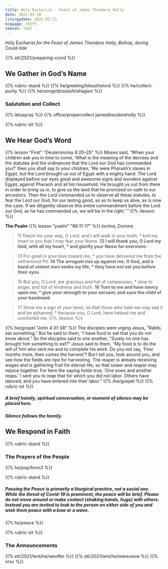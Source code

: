```yaml
---
title: Holy Eucharist - Feast of James Theodore Holly
date: 2021-03-10
liturgydate: 2021-03-13
bcppage: 355ff.
season: lent
---
```

Holy Eucharist
_for the Feast of James Theodore Holly, Bishop,
during Covid-tide_

{{% stt/2021/preparing-covid %}}

## We Gather in God’s Name
{{% rubric-stand %}}
{{% he/greeting/blessthelord %}}
{{% he/collect-purity %}}
{{% he/songofpraise/trishagion %}}
### Salutation and Collect
{{% letuspray %}}
{{% office/propercollect jamestheodoreholly %}}

{{% rubric-sit %}}
## We Hear God’s Word
{{% lesson "First" "Deuteronomy 6:20–25" %}}
Moses said, “When your children ask you in time to come, ‘What is the meaning of the decrees and the statutes and the ordinances that the Lord our God has commanded you?’ then you shall say to your children, ‘We were Pharaoh’s slaves in Egypt, but the Lord brought us out of Egypt with a mighty hand. The Lord displayed before our eyes great and awesome signs and wonders against Egypt, against Pharaoh and all his household. He brought us out from there in order to bring us in, to give us the land that he promised on oath to our ancestors. Then the Lord commanded us to observe all these statutes, to fear the Lord our God, for our lasting good, so as to keep us alive, as is now the case. If we diligently observe this entire commandment before the Lord our God, as he has commanded us, we will be in the right.’ ”
{{% /lesson %}}

**The Psalm**
{{% lesson "psalm" "86:11-17" %}}
_Inclina, Domine_

> 11 Teach me your way, O Lord,
and I will walk in your truth; *
knit my heart to you that I may fear your Name.
> **12 I will thank you, O Lord my God, with all my heart, *
and glorify your Name for evermore.**

> 13 For great is your love toward me; *
you have delivered me from the nethermost Pit.
> **14 The arrogant rise up against me, O God,
and a band of violent men seeks my life; *
they have not set you before their eyes.**

> 15 But you, O Lord, are gracious and full of compassion, *
slow to anger, and full of kindness and truth.
> **16 Turn to me and have mercy upon me; *
give your strength to your servant;
and save the child of your handmaid.**

> 17 Show me a sign of your favor,
so that those who hate me may see it and be ashamed; *
because you, O Lord, have helped me and comforted me.
{{% /lesson %}}

{{% he/gospel "John 4:31-38" %}}
The disciples were urging Jesus, “Rabbi, eat something.” But he said to them, “I have food to eat that you do not know about.” So the disciples said to one another, “Surely no one has brought him something to eat?” Jesus said to them, “My food is to do the will of him who sent me and to complete his work. Do you not say, ‘Four months more, then comes the harvest’? But I tell you, look around you, and see how the fields are ripe for harvesting. The reaper is already receiving wages and is gathering fruit for eternal life, so that sower and reaper may rejoice together. For here the saying holds true, ‘One sows and another reaps.’ I sent you to reap that for which you did not labor. Others have labored, and you have entered into their labor.”
{{% /he/gospel %}}
{{% rubric-sit %}}
##### A brief homily, spiritual conversation, or moment of silence may be placed here.
##### Silence follows the homily.

## We Respond in Faith

{{% rubric-stand %}}

### The Prayers of the People
{{% he/pop/form3 %}}

{{% rubric-stand %}}

##### Passing the Peace is primarily a liturgical practice, not a social one. While the threat of Covid-19 is prominent, the peace will be brief. Please do not move around or make contact (shaking hands, hugs) with others. Instead you are invited to look to the person on either side of you and wish them peace with a bow or a wave.
{{% he/peace %}}

{{% rubric-sit %}}

### The Announcements
{{% stt/2021/lent/he/weoffer %}}
{{% stt/2021/lent/he/wereceive %}}
{{% nrsv %}}
